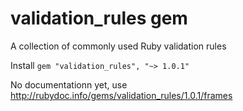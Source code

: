 # validation_rules gem

A collection of commonly used Ruby validation rules

Install `gem "validation_rules", "~> 1.0.1"`

No documentationn yet, use http://rubydoc.info/gems/validation_rules/1.0.1/frames
